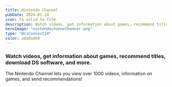```yaml
---
title: Nintendo Channel
pubDate: 2024-01-24
icon: fa-solid fa-film
description: Watch videos, get information about games, recommend titles, download DS software, and more.
heroImage: "nintendochannelbanner.png"
type: "WiiConnect24"
color: adadad60
---
```

### Watch videos, get information about games, recommend titles, download DS software, and more.

The Nintendo Channel lets you view over 1000 videos, information on games, and send recommendations!